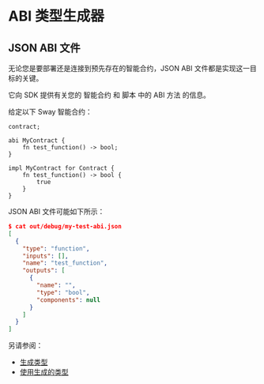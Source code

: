 <script setup>
  import { data } from '../../versions.data'
  const { forc } = data
  const abiUrl = `
    https://docs.fueldev.xyz/docs/sway/sway-program-types/smart_contracts/#the-abi-declaration
  `
  const contractsUrl = `
    https://docs.fueldev.xyz/docs/sway/sway-program-types/smart_contracts/
  `
  const scriptsUrl = `
    https://docs.fueldev.xyz/docs/sway/sway-program-types/scripts/
  `
</script>

# ABI 类型生成器

## JSON ABI 文件

无论您是要部署还是连接到预先存在的智能合约，<a :href="abiUrl" target="_blank" rel="noreferrer">JSON ABI</a> 文件都是实现这一目标的关键。

它向 SDK 提供有关您的 <a :href="contractsUrl" target="_blank" rel="noreferrer">智能合约</a> 和 <a :href="scriptsUrl" target="_blank" rel="noreferrer">脚本</a> 中的 <a :href="abiUrl" target="_blank" rel="noreferrer">ABI 方法</a> 的信息。

给定以下 Sway 智能合约：

```rust:line-numbers
contract;

abi MyContract {
    fn test_function() -> bool;
}

impl MyContract for Contract {
    fn test_function() -> bool {
        true
    }
}
```

JSON ABI 文件可能如下所示：

```json
$ cat out/debug/my-test-abi.json
[
  {
    "type": "function",
    "inputs": [],
    "name": "test_function",
    "outputs": [
      {
        "name": "",
        "type": "bool",
        "components": null
      }
    ]
  }
]
```

另请参阅：

- [生成类型](./generating-types.md)
- [使用生成的类型](./using-generated-types.md)

